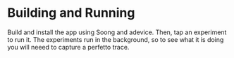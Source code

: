 # Building and Running

Build and install the app using Soong and adevice. Then, tap an experiment to run it. The
experiments run in the background, so to see what it is doing you will neeed to capture a perfetto
trace.
